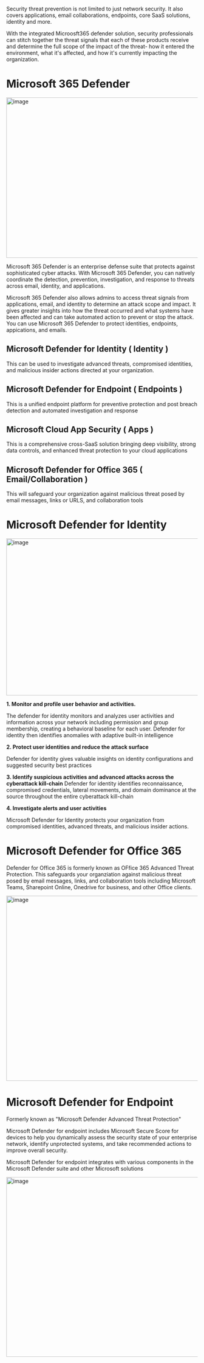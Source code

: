 Security threat prevention is not limited to just network security. It also covers applications, email collaborations, endpoints, core SaaS solutions, identity and more.

With the integrated Microosft365 defender solution, security professionals can stitch together the threat signals that each of these products receive and determine the full scope of the impact of the threat- how it entered the environment, what it's affected, and how it's currently impacting the organization.


# Microsoft 365 Defender
<img width="899" height="422" alt="image" src="https://github.com/user-attachments/assets/04a6ec95-46b4-4d0e-b0e7-69fa6e30c1b8" />


Microsoft 365 Defender is an enterprise defense suite that protects against sophisticated cyber attacks. With Microsoft 365 Defender, you can natively coordinate the detection, prevention, investigation, and response to threats across email, identity, and applications.

Microsoft 365 Defender also allows admins to access threat signals from applications, email, and identity to determine an attack scope and impact. It gives greater insights into how the threat occurred and what systems have been affected and can take automated action to prevent or stop the attack. You can use Microsoft 365 Defender to protect identities, endpoints, appications, and emails.


## Microsoft Defender for Identity ( Identity )

This can be used to investigate advanced threats, compromised identities, and malicious insider actions directed at your organization.


## Microsoft Defender for Endpoint ( Endpoints )

This is a unified endpoint platform for preventive protection and post breach detection and automated investigation and response


## Microsoft Cloud  App Security ( Apps )

This is a comprehensive cross-SaaS solution bringing deep visibility, strong data controls, and enhanced threat protection to your cloud applications


## Microsoft Defender for Office 365 ( Email/Collaboration )

This will safeguard your organization against malicious threat posed by email messages, links or URLS, and collaboration tools


# Microsoft Defender for Identity

<img width="864" height="413" alt="image" src="https://github.com/user-attachments/assets/bfab2837-6897-433a-85e1-fd36227a5d86" />


**1. Monitor and profile user behavior and activities.**

The defender for identity monitors and analyzes user activities and information across your network including permission and group membership, creating a behavioral baseline for each user. Defender for identity then identifies anomalies with adaptive built-in intelligence


**2. Protect user identities and reduce the attack surface**

Defender for identity gives valuable insights on identity configurations and suggested security best practices


**3. Identify suspicious activities and advanced attacks across the cyberattack kill-chain**
Defender for identity identifies reconnaissance, compromised credentials, lateral movements, and domain dominance at the source throughout the entire cyberattack kill-chain


**4. Investigate alerts and user activities**

Microsoft Defender for Identity protects your organization from compromised identities, advanced threats, and malicious insider actions.



# Microsoft Defender for Office 365

Defender for Office 365 is formerly known as OFfice 365 Advanced Threat Protection. This safeguards your organziation against malicious threat posed by email messages, links, and collaboration tools including Microsoft Teams, Sharepoint Online, Onedrive for business, and other Office clients.

<img width="890" height="487" alt="image" src="https://github.com/user-attachments/assets/75b4f37d-5dae-447e-ab22-b5493ef11ebf" />


# Microsoft Defender for Endpoint

Formerly known as "Microsoft Defender Advanced Threat Protection"

Microsoft Defender for endpoint includes Microsoft Secure Score for devices to help you dynamically assess the security state of your enterprise network, identify unprotected systems, and take recommended actions to improve overall security.

Microsoft Defender for endpoint integrates with various components in the Microsoft Defender suite and other Microsoft solutions

<img width="846" height="473" alt="image" src="https://github.com/user-attachments/assets/5c56ec4a-3d44-44f3-b76b-0d0633da84e0" />
